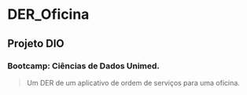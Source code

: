 # DER_Oficina
## Projeto DIO
### Bootcamp: Ciências de Dados Unimed.
> Um DER de um aplicativo de ordem de serviços para uma oficina.
